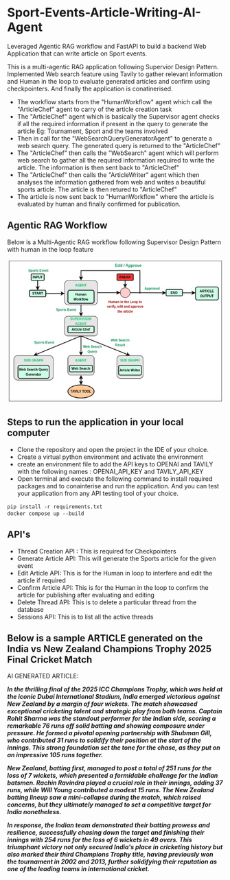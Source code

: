 # Sport-Events-Article-Writing-AI-Agent
Leveraged Agentic RAG workflow and FastAPI to build a backend Web Application that can write article on Sport events. 

This is a multi-agentic RAG application following Supervior Design Pattern. Implemented Web search feature using Tavily to gather relevant information and Human in the loop to evaluate generated articles and confirm using checkpointers. And finally the application is conatinerised.
+ The workflow starts from the "HumanWorkflow" agent which call the "ArticleChef" agent to carry of the article creation task
+ The "ArticleChef" agent which is basically the Supervisor agent checks if all the required information if present in the query to generate the article Eg: Tournament, Sport and the teams involved
+ Then in call for the "WebSearchQueryGeneratorAgent" to generate a web search query. The generated query is returned to the "ArticleChef"
+ The "ArticleChef" then calls the "WebSearch" agent which will perform web search to gather all the required information required to write the article. The information is then sent back to "ArticleChef"
+ The "ArticleChef" then calls the "ArticleWriter" agent which then analyses the information gathered from web and writes a beautiful sports article. The article is then retured to "ArticleChef"
+ The article is now sent back to "HumanWorkflow" where the article is evaluated by human and finally confirmed for publication.

## Agentic RAG Workflow
Below is a Multi-Agentic RAG workflow following Supervisor Design Pattern with human in the loop feature

![RAG_Workflow](assets/sport_article_writer_flowchart.jpg?raw=true)

## Steps to run the application in your local computer
+ Clone the repository and open the project in the IDE of your choice.
+ Create a virtual python environment and activate the environment
+ create an environment file to add the API keys to OPENAI and TAVILY with the following names : OPENAI_API_KEY and TAVILY_API_KEY
+ Open terminal and execute the following command to install required packages and to conainterise and run the application. And you can test your application from any API testing tool of your choice.
```console
pip install -r requirements.txt
docker compose up --build
```
## API's 
+ Thread Creation API : This is required for Checkpointers
+ Generate Article API: This will generate the Sports article for the given event
+ Edit Article API: This is for the Human in loop to interfere and edit the article if required
+ Confirm Article API: This is for the Human in the loop to confirm the article for publishing after evaluating and editing
+ Delete Thread API: This is to delete a particular thread from the database
+ Sessions API: This is to list all the active threads

 ## Below is a sample ARTICLE generated on the India vs New Zealand Champions Trophy 2025 Final Cricket Match
AI GENERATED ARTICLE:

***In the thrilling final of the 2025 ICC Champions Trophy, which was held at the iconic Dubai International Stadium, India emerged victorious against New Zealand by a margin of four wickets. The match showcased exceptional cricketing talent and strategic play from both teams. Captain Rohit Sharma was the standout performer for the Indian side, scoring a remarkable 76 runs off solid batting and showing composure under pressure. He formed a pivotal opening partnership with Shubman Gill, who contributed 31 runs to solidify their position at the start of the innings. This strong foundation set the tone for the chase, as they put on an impressive 105 runs together.***

***New Zealand, batting first, managed to post a total of 251 runs for the loss of 7 wickets, which presented a formidable challenge for the Indian batsmen. Rachin Ravindra played a crucial role in their innings, adding 37 runs, while Will Young contributed a modest 15 runs. The New Zealand batting lineup saw a mini-collapse during the match, which raised concerns, but they ultimately managed to set a competitive target for India nonetheless.***

***In response, the Indian team demonstrated their batting prowess and resilience, successfully chasing down the target and finishing their innings with 254 runs for the loss of 6 wickets in 49 overs. This triumphant victory not only secured India's place in cricketing history but also marked their third Champions Trophy title, having previously won the tournament in 2002 and 2013, further solidifying their reputation as one of the leading teams in international cricket.***
